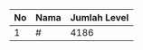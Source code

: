 | No | Nama            | Jumlah Level |
|----|-----------------|--------------|
| 1  | #    |    4186        |
